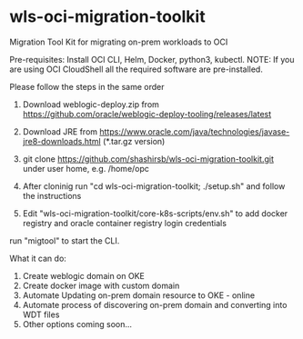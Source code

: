 # wls-oci-migration-toolkit
Migration Tool Kit for migrating on-prem workloads to OCI 

Pre-requisites: Install OCI CLI, Helm, Docker, python3, kubectl.
                NOTE: If you are using OCI CloudShell all the required software are pre-installed.

Please follow the steps in the same order

 1. Download weblogic-deploy.zip from https://github.com/oracle/weblogic-deploy-tooling/releases/latest

 2. Download JRE from https://www.oracle.com/java/technologies/javase-jre8-downloads.html (*.tar.gz version)

 3. git clone https://github.com/shashirsb/wls-oci-migration-toolkit.git under user home, e.g. /home/opc

 4. After cloninig run "cd wls-oci-migration-toolkit; ./setup.sh" and follow the instructions

 5. Edit "wls-oci-migration-toolkit/core-k8s-scripts/env.sh" to add docker registry and oracle container registry login credentials

run "migtool" to start the CLI.


What it can do:

1. Create weblogic domain on OKE
2. Create docker image with custom domain
3. Automate Updating on-prem domain resource to OKE - online
4. Automate process of discovering on-prem domain and converting into WDT files
5. Other options coming soon...

